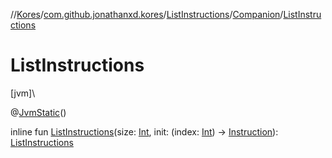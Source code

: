 //[Kores](../../../../index.md)/[com.github.jonathanxd.kores](../../index.md)/[ListInstructions](../index.md)/[Companion](index.md)/[ListInstructions](-list-instructions.md)

# ListInstructions

[jvm]\

@[JvmStatic](https://kotlinlang.org/api/latest/jvm/stdlib/kotlin.jvm/-jvm-static/index.html)()

inline fun [ListInstructions](-list-instructions.md)(size: [Int](https://kotlinlang.org/api/latest/jvm/stdlib/kotlin/-int/index.html), init: (index: [Int](https://kotlinlang.org/api/latest/jvm/stdlib/kotlin/-int/index.html)) -> [Instruction](../../-instruction/index.md)): [ListInstructions](../index.md)
